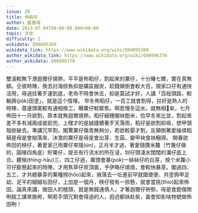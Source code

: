 ```yaml
---
issue: 26
title: 佈稻仔
author: 藍春瑞
date: 2013-07-04T00:00:00.000+08:00
topic: 文史
difficulty: 2
wikidata: Q98095360
wikidata_link: https://www.wikidata.org/wiki/Q98095360
author_wikidata_link: https://www.wikidata.org/wiki/Q98096370
author_wikidata: Q98096370
---
```

雙溪較無下港遐爾仔燒熱，平平是佈稻仔，割起來的粟仔，十分賰七爾，實在真無額。仝彼時陣，換去討海掠魚抑是礦區掘炭，趁錢顛倒會較大百，規家口仔有通快活用，毋過拄著歹運到底，老命不時會休去，抑是莫試才好，人講「百般頭路，較輸搙(jio̍k)田塗」，就是這个情理。
早冬佈稻仔，一百工就會割得，拄好是熱人的時陣，厝邊頭尾較有通相換工，曝粟仔較緊焦。啊若慢冬這水，就無相𫝛矣，七月佈田十一月欲割，原本就無遐爾燒熱，稻仔細穗閣袂飽米，佮早冬來比並，割起來差不多有減兩成彼跤兜，上䆀才的是誠捷搪著歹天落雨，稻仔是欲割抑毋，想甲頭殼欲破去。準講冗早割，閣驚粟仔傷青無夠分，若欲較晏才割，反顛倒著愛操煩稻稿是毋是會拗落來、沐澹的粟仔是毋是會出芽、生菇，變甲袂食袂睏得。
開春欲佈田的秧仔，著愛家己用粟仔來隱(ún)，正月半才過，著愛隨攢米籮（竹篾仔做的，圓喙四角底）貯粟仔，提去有行流水的所在浸，圳仔頭淺水闊闊的溝仔底上合。聽候(thìng-hāu)三、四工仔過，粟頭會暴(pok)一絲絲仔的白芽，規个米籮小可仔膨懸起來的時陣，才用焦草仔崁頂面，予伊略仔燒燒，會較快暴芽。閣過四、五工，才共總暴芽的粟種撈(hôo)起來，掖落去一坵進前早就圍便便、共塗搙甲足幼、足平的細細坵田仔，上加是一個月，秧仔發有一掠懸，就會當挑(thio)起來佈田。論真來講，做田人的穡頭，就是無錢通倩人，才著遐爾仔拚勢，毋是食飽傷閒咧揣工課來換枵，啊若手頭冗剩會得過的人，𨑨迌都袂赴矣，盍會知影啥物號做佈田咧！
